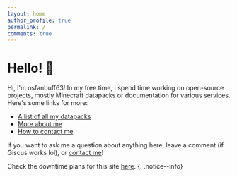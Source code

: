 ```yaml
---
layout: home
author_profile: true
permalink: /
comments: true
---
```


# Hello! :wave:

Hi, I'm osfanbuff63! In my free time, I spend time working on open-source projects, mostly Minecraft datapacks or documentation for various services. Here's some links for more:

- [A list of all my datapacks](datapacks)
- [More about me](about)
- [How to contact me](contact)

If you want to ask me a question about anything here, leave a comment (if Giscus works lol), or [contact me](contact)!

Check the downtime plans for this site [here](downtime).
{: .notice--info}
